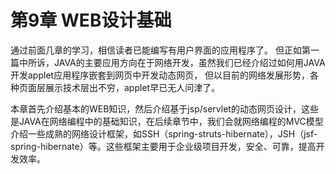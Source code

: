 # 第9章 WEB设计基础

通过前面几章的学习，相信读者已能编写有用户界面的应用程序了。 但正如第一篇中所诉，JAVA的主要应用方向在于网络开发，虽然我们已经介绍过如何用JAVA开发applet应用程序嵌套到网页中开发动态网页， 但以目前的网络发展形势，各种页面层展示技术层出不穷，applet早已无人问津了。 

本章首先介绍基本的WEB知识，然后介绍基于jsp/servlet的动态网页设计，这些是JAVA在网络编程中的基础知识，在后续章节中，我们会就网络编程的MVC模型介绍一些成熟的网络设计框架，如SSH（spring-struts-hibernate），JSH（jsf-spring-hibernate）等。这些框架主要用于企业级项目开发，安全、可靠，提高开发效率。



